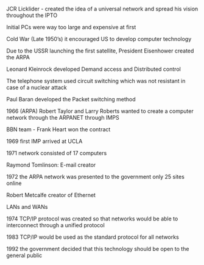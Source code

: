 JCR Licklider - created the idea of a universal network and spread his vision throughout the IPTO

Initial PCs were way too large and expensive at first

Cold War (Late 1950’s) it encouraged US to develop computer technology

Due to the USSR launching the first satellite, President Eisenhower created the ARPA

Leonard Kleinrock developed Demand access and Distributed control

The telephone system used circuit switching which was not resistant in case of a nuclear attack

Paul Baran developed the Packet switching method

1966 (ARPA) Robert Taylor and Larry Roberts wanted to create a computer network through the ARPANET through IMPS

BBN team - Frank Heart won the contract

1969 first IMP arrived at UCLA

1971 network consisted of 17 computers

Raymond Tomlinson: E-mail creator

1972 the ARPA network was presented to the government only 25 sites online

Robert Metcalfe creator of Ethernet

LANs and WANs

1974 TCP/IP protocol was created so that networks would be able to interconnect through a unified protocol

1983 TCP/IP would be used as the standard protocol for all networks

1992 the government decided that this technology should be open to the general public
